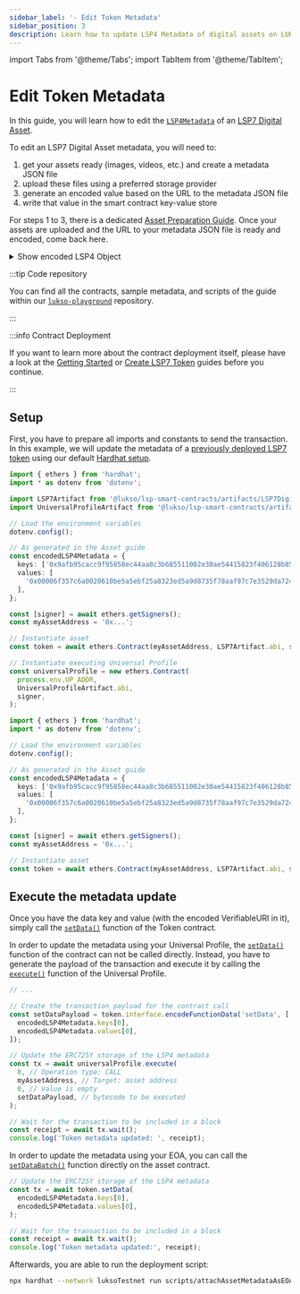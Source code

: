 ```yaml
---
sidebar_label: '- Edit Token Metadata'
sidebar_position: 3
description: Learn how to update LSP4 Metadata of digital assets on LUKSO.
---
```


import Tabs from '@theme/Tabs';
import TabItem from '@theme/TabItem';

# Edit Token Metadata

In this guide, you will learn how to edit the [`LSP4Metadata`](../../standards/tokens/LSP4-Digital-Asset-Metadata.md) of an [LSP7 Digital Asset](../../standards/tokens/LSP7-Digital-Asset.md).

To edit an LSP7 Digital Asset metadata, you will need to:

1. get your assets ready (images, videos, etc.) and create a metadata JSON file
2. upload these files using a preferred storage provider
3. generate an encoded value based on the URL to the metadata JSON file
4. write that value in the smart contract key-value store

For steps 1 to 3, there is a dedicated [Asset Preparation Guide](../assets/metadata-preparation.md). Once your assets are uploaded and the URL to your metadata JSON file is ready and encoded, come back here.

<details>
    <summary>Show encoded LSP4 Object</summary>

<!-- prettier-ignore-start -->

```js
const encodedLSP4Metadata = {
  keys: ['0x9afb95cacc9f95858ec44aa8c3b685511002e30ae54415823f406128b85b238e'],
  values: [
    '0x00006f357c6a0020610be5a5ebf25a8323ed5a9d8735f78aaf97c7e3529da7249f17e1b4129636f3697066733a2f2f516d5154716865424c5a466e5155787535524473387441394a746b78665a714d42636d47643973756b587877526d',
  ],
};
```

<!-- prettier-ignore-end -->

</details>

:::tip Code repository

You can find all the contracts, sample metadata, and scripts of the guide within our [`lukso-playground`](https://github.com/lukso-network/lukso-playground/tree/main/smart-contracts-hardhat) repository.

:::

:::info Contract Deployment

If you want to learn more about the contract deployment itself, please have a look at the [Getting Started](./getting-started.md) or [Create LSP7 Token](./create-lsp7-token.md) guides before you continue.

:::

## Setup

First, you have to prepare all imports and constants to send the transaction. In this example, we will update the metadata of a [previously deployed LSP7 token](../smart-contract-developers/create-lsp7-token.md) using our default [Hardhat setup](../smart-contract-developers/getting-started.md).

<Tabs groupId="deployment">
  <TabItem value="up" label="Update metadata with a Universal Profile">

```ts title="scripts/attachAssetMetadataAsUP.ts"
import { ethers } from 'hardhat';
import * as dotenv from 'dotenv';

import LSP7Artifact from '@lukso/lsp-smart-contracts/artifacts/LSP7DigitalAsset.json';
import UniversalProfileArtifact from '@lukso/lsp-smart-contracts/artifacts/LSP0ERC725Account.json';

// Load the environment variables
dotenv.config();

// As generated in the Asset guide
const encodedLSP4Metadata = {
  keys: ['0x9afb95cacc9f95858ec44aa8c3b685511002e30ae54415823f406128b85b238e'],
  values: [
    '0x00006f357c6a0020610be5a5ebf25a8323ed5a9d8735f78aaf97c7e3529da7249f17e1b4129636f3697066733a2f2f516d5154716865424c5a466e5155787535524473387441394a746b78665a714d42636d47643973756b587877526d',
  ],
};

const [signer] = await ethers.getSigners();
const myAssetAddress = '0x...';

// Instantiate asset
const token = await ethers.Contract(myAssetAddress, LSP7Artifact.abi, signer);

// Instantiate executing Universal Profile
const universalProfile = new ethers.Contract(
  process.env.UP_ADDR,
  UniversalProfileArtifact.abi,
  signer,
);
```

  </TabItem>

  <TabItem value="eoa" label="Update metadata with an EOA">

```ts title="scripts/attachAssetMetadataAsEOA.ts"
import { ethers } from 'hardhat';
import * as dotenv from 'dotenv';

// Load the environment variables
dotenv.config();

// As generated in the Asset guide
const encodedLSP4Metadata = {
  keys: ['0x9afb95cacc9f95858ec44aa8c3b685511002e30ae54415823f406128b85b238e'],
  values: [
    '0x00006f357c6a0020610be5a5ebf25a8323ed5a9d8735f78aaf97c7e3529da7249f17e1b4129636f3697066733a2f2f516d5154716865424c5a466e5155787535524473387441394a746b78665a714d42636d47643973756b587877526d',
  ],
};

const [signer] = await ethers.getSigners();
const myAssetAddress = '0x...';

// Instantiate asset
const token = await ethers.Contract(myAssetAddress, LSP7Artifact.abi, signer);
```

  </TabItem>

</Tabs>

## Execute the metadata update

Once you have the data key and value (with the encoded VerifiableURI in it), simply call the [`setData()`](../../contracts/contracts/ERC725/ERC725.md#setdata) function of the Token contract.

<Tabs groupId="deployment">
  <TabItem value="up" label="Update metadata with a Universal Profile">

In order to update the metadata using your Universal Profile, the [`setData()`](../../contracts/contracts/ERC725/ERC725.md#setdata) function of the contract can not be called directly. Instead, you have to generate the payload of the transaction and execute it by calling the [`execute()`](../../contracts/contracts/ERC725/ERC725.md#execute) function of the Universal Profile.

```ts title="scripts/attachAssetMetadataAsUP.ts"
// ...

// Create the transaction payload for the contract call
const setDataPayload = token.interface.encodeFunctionData('setData', [
  encodedLSP4Metadata.keys[0],
  encodedLSP4Metadata.values[0],
]);

// Update the ERC725Y storage of the LSP4 metadata
const tx = await universalProfile.execute(
  0, // Operation type: CALL
  myAssetAddress, // Target: asset address
  0, // Value is empty
  setDataPayload, // bytecode to be executed
);

// Wait for the transaction to be included in a block
const receipt = await tx.wait();
console.log('Token metadata updated: ', receipt);
```

  </TabItem>

  <TabItem value="eoa" label="Update metadata with an EOA">

In order to update the metadata using your EOA, you can call the [`setDataBatch()`](../../contracts/contracts/ERC725/ERC725.md#setdatabatch) function directly on the asset contract.

```ts title="scripts/attachAssetMetadataAsEOA.ts"
// Update the ERC725Y storage of the LSP4 metadata
const tx = await token.setData(
  encodedLSP4Metadata.keys[0],
  encodedLSP4Metadata.values[0],
);

// Wait for the transaction to be included in a block
const receipt = await tx.wait();
console.log('Token metadata updated:', receipt);
```

Afterwards, you are able to run the deployment script:

```bash
npx hardhat --network luksoTestnet run scripts/attachAssetMetadataAsEOA.ts
```

  </TabItem>

</Tabs>
